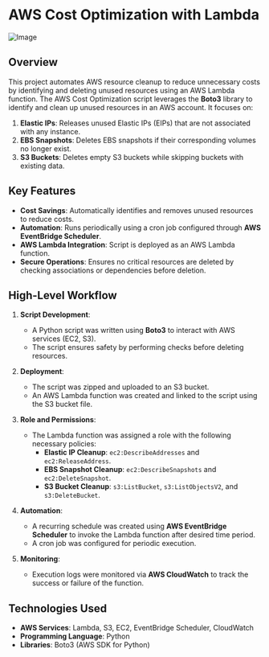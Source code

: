 # AWS Cost Optimization with Lambda

![Image](https://github.com/user-attachments/assets/d680cf65-3da4-4ab1-b3b9-1a38d0290f4e)

## Overview

This project automates AWS resource cleanup to reduce unnecessary costs by identifying and deleting unused resources using an AWS Lambda function. The AWS Cost Optimization script leverages the **Boto3** library to identify and clean up unused resources in an AWS account. It focuses on:

1. **Elastic IPs**: Releases unused Elastic IPs (EIPs) that are not associated with any instance.
2. **EBS Snapshots**: Deletes EBS snapshots if their corresponding volumes no longer exist.
3. **S3 Buckets**: Deletes empty S3 buckets while skipping buckets with existing data.

## Key Features

- **Cost Savings**: Automatically identifies and removes unused resources to reduce costs.
- **Automation**: Runs periodically using a cron job configured through **AWS EventBridge Scheduler**.
- **AWS Lambda Integration**: Script is deployed as an AWS Lambda function.
- **Secure Operations**: Ensures no critical resources are deleted by checking associations or dependencies before deletion.

## High-Level Workflow

1. **Script Development**:
   - A Python script was written using **Boto3** to interact with AWS services (EC2, S3).
   - The script ensures safety by performing checks before deleting resources.

2. **Deployment**:
   - The script was zipped and uploaded to an S3 bucket.
   - An AWS Lambda function was created and linked to the script using the S3 bucket file.

3. **Role and Permissions**:
   - The Lambda function was assigned a role with the following necessary policies:
     - **Elastic IP Cleanup**: `ec2:DescribeAddresses` and `ec2:ReleaseAddress`.
     - **EBS Snapshot Cleanup**: `ec2:DescribeSnapshots` and `ec2:DeleteSnapshot`.
     - **S3 Bucket Cleanup**: `s3:ListBucket`, `s3:ListObjectsV2`, and `s3:DeleteBucket`.

4. **Automation**:
   - A recurring schedule was created using **AWS EventBridge Scheduler** to invoke the Lambda function after desired time period.
   - A cron job was configured for periodic execution.

5. **Monitoring**:
   - Execution logs were monitored via **AWS CloudWatch** to track the success or failure of the function.

## Technologies Used

- **AWS Services**: Lambda, S3, EC2, EventBridge Scheduler, CloudWatch
- **Programming Language**: Python
- **Libraries**: Boto3 (AWS SDK for Python)

